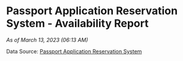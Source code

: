 # Passport Application Reservation System - Availability Report

*As of March 13, 2023 (06:13 AM)*

Data Source: [Passport Application Reservation System](https://eservices.immigration.gov.lk:8443/appointment/pages/reservationApplication.xhtml)